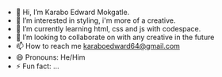 - 👋 Hi, I’m Karabo Edward Mokgatle.
- 👀 I’m interested in styling, i'm more of a creative.
- 🌱 I’m currently learning html, css and js with codespace.
- 💞️ I’m looking to collaborate on with any creative in the future
- 📫 How to reach me karaboedward64@gmail.com
- 😄 Pronouns: He/Him
- ⚡ Fun fact: ...

<!---
KayRaps/KayRaps is a ✨ special ✨ repository because its `README.md` (this file) appears on your GitHub profile.
You can click the Preview link to take a look at your changes.
--->
